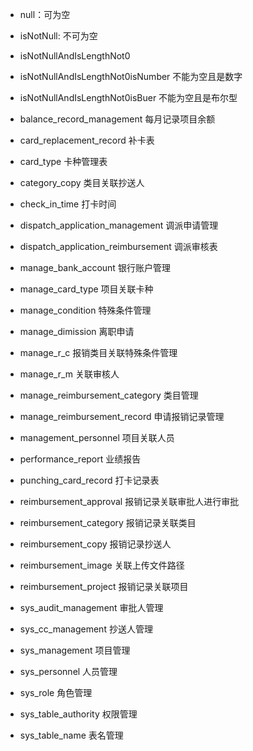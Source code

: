  * null：可为空
 * isNotNull: 不可为空
 * isNotNullAndIsLengthNot0
 * isNotNullAndIsLengthNot0isNumber 不能为空且是数字
 * isNotNullAndIsLengthNot0isBuer 不能为空且是布尔型

 * balance_record_management 每月记录项目余额
 * card_replacement_record 补卡表
 * card_type 卡种管理表
 * category_copy 类目关联抄送人
 * check_in_time 打卡时间
 * dispatch_application_management 调派申请管理
 * dispatch_application_reimbursement 调派审核表
 * manage_bank_account 银行账户管理
 * manage_card_type 项目关联卡种
 * manage_condition 特殊条件管理
 * manage_dimission 离职申请
 * manage_r_c 报销类目关联特殊条件管理
 * manage_r_m 关联审核人
 * manage_reimbursement_category 类目管理
 * manage_reimbursement_record 申请报销记录管理
 * management_personnel 项目关联人员
 * performance_report 业绩报告
 * punching_card_record 打卡记录表
 * reimbursement_approval 报销记录关联审批人进行审批
 * reimbursement_category 报销记录关联类目
 * reimbursement_copy 报销记录抄送人
 * reimbursement_image 关联上传文件路径
 * reimbursement_project 报销记录关联项目
 * sys_audit_management 审批人管理
 * sys_cc_management 抄送人管理
 * sys_management 项目管理
 * sys_personnel 人员管理
 * sys_role 角色管理
 * sys_table_authority 权限管理
 * sys_table_name 表名管理